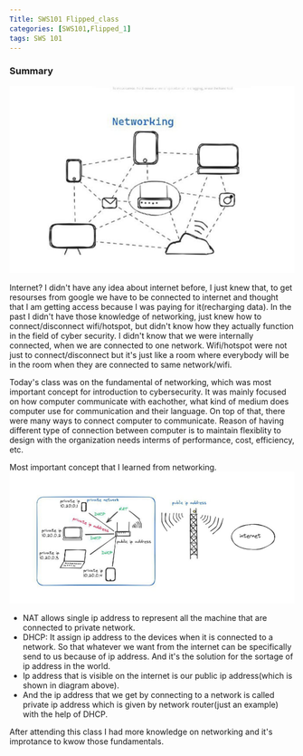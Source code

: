 ```yaml
---
Title: SWS101 Flipped_class
categories: [SWS101,Flipped_1]
tags: SWS 101
---
```


### Summary 
![networking](/assets/img/img2.jpg)

Internet? I didn't have any idea about internet before, I just knew that, to get resourses from google we have to be connected to internet and thought that I am getting access because I was paying for it(recharging data). In the past I didn't have those knowledge of networking, just knew how to connect/disconnect wifi/hotspot, but didn't know how they actually function in the field of cyber security. I didn't know that we were internally connected, when we are connected to one network. Wifi/hotspot were not just to connect/disconnect but it's just like a room where everybody will be in the room when they are connected to same network/wifi. 

Today's class was on the fundamental of networking, which was most important concept for introduction to cybersecurity. It was mainly focused on how computer communicate with eachother, what kind of medium does computer use for communication and their language. On top of that, there were many ways to connect computer to communicate. Reason of having different type of connection between computer is to maintain flexiblity to design with the organization needs interms of performance, cost, efficiency, etc. 

Most important concept that I learned from networking.
![NAT](/assets/img/img1.jpg)

* NAT allows single ip address to represent all the machine that are connected to private network. 
* DHCP: It assign ip address to the devices when it is connected to a network. So that whatever we want from the internet can be specifically send to us because of ip address. And it's the solution for the sortage of ip address in the world.
* Ip address that is visible on the internet is our public ip address(which is shown in diagram above).
* And the ip address that we get by connecting to a network is called private ip address which is given by network router(just an example) with the help of DHCP.

 After attending this class I had more knowledge on networking and it's improtance to kwow those fundamentals.